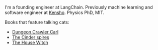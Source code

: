I'm a founding engineer at LangChain. Previously machine learning and software engineer at [Kensho](https://kensho.com/). Physics PhD, MIT.

Books that feature talking cats:

* [Dungeon Crawler Carl](https://en.wikipedia.org/wiki/Dungeon_Crawler_Carl)
* [The Cinder spires](https://en.wikipedia.org/wiki/The_Aeronaut%27s_Windlass)
* [The House Witch](https://www.amazon.com/House-Witch-Humorous-Romantic-Fantasy/dp/1039410251)
